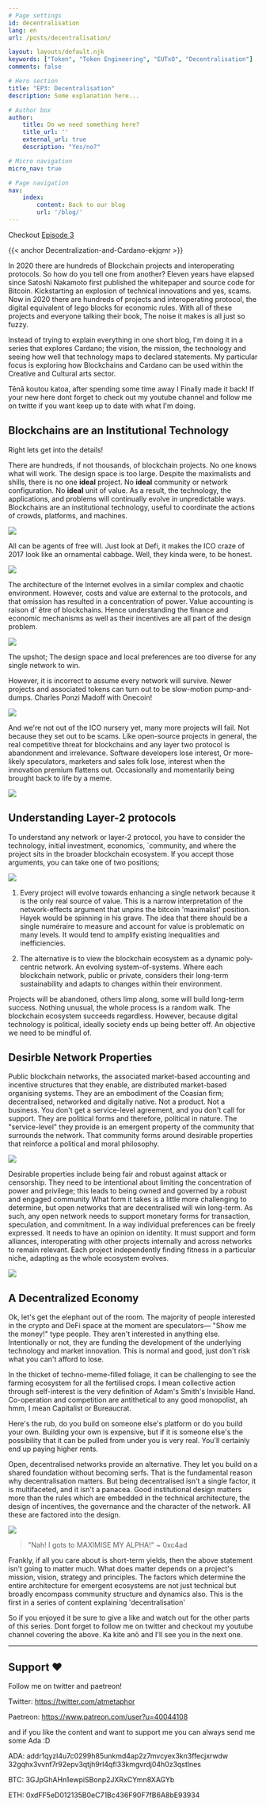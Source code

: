```yaml
---
# Page settings
id: decentralisation
lang: en
url: /posts/decentralisation/

layout: layouts/default.njk
keywords: ["Token", "Token Engineering", "EUTxO", "Decentralisation"]
comments: false

# Hero section
title: "EP3: Decentralisation"
description: Some explanation here...

# Author box
author:
    title: Do we need something here?
    title_url: ''
    external_url: true
    description: "Yes/no?"

# Micro navigation
micro_nav: true

# Page navigation
nav:
    index:
        content: Back to our blog
        url: '/blog/'
---
```


Checkout [Episode 3]( https://www.youtube.com/watch?v=NLIhsGD5RBg&ab_channel=Metaphor)

{{< anchor Decentralization-and-Cardano-ekjqmr >}}

In 2020 there are hundreds of Blockchain projects and interoperating protocols. So how do you tell one from another? Eleven years have elapsed since Satoshi Nakamoto first published the whitepaper and source code for Bitcoin. Kickstarting an explosion of technical innovations and yes, scams. Now in 2020 there are hundreds of projects and interoperating protocol, the digital equivalent of lego blocks for economic rules. With all of these projects and everyone talking their book, The noise it makes is all just so fuzzy.

Instead of trying to explain everything in one short blog, I'm doing it in a series that explores Cardano; the vision, the mission, the technology and seeing how well that technology maps to declared statements. My particular focus is exploring how Blockchains and Cardano can be used within the Creative and Cultural arts sector.

Tēnā koutou katoa, after spending some time away I Finally made it back! If your new here dont forget to check out my youtube channel and follow me on twitte if you want keep up to date with what I'm doing.

## Blockchains are an Institutional Technology

Right lets get into the details!

There are hundreds, if not thousands, of blockchain projects. No one knows what will work. The design space is too large. Despite the maximalists and shills, there is no one **ideal** project. No **ideal** community or network configuration. No **ideal** unit of value.  As a result, the technology, the applications, and problems will continually evolve in unpredictable ways. Blockchains are an institutional technology, useful to coordinate the actions of crowds, platforms, and machines.

![](/gif/ep3/Meme_Coins.gif)

All can be agents of free will.  Just look at Defi, it makes the ICO craze of 2017 look like an ornamental cabbage. Well, they kinda were, to be honest.

![](/gif/ep3/Pedestal_Cabbage.gif)

The architecture of the Internet evolves in a similar complex and chaotic environment. However, costs and value are external to the protocols, and that omission has resulted in a concentration of power. Value accounting is raison d' être of blockchains. Hence understanding the finance and economic mechanisms as well as their incentives are all part of the design problem.

![](/gif/ep3/evil_corps.gif)

The upshot; The design space and local preferences are too diverse for any single network to win.

However, it is incorrect to assume every network will survive. Newer projects and associated tokens can turn out to be slow-motion pump-and-dumps. Charles Ponzi Madoff with Onecoin! 

![](/img/adamblk.png)

And we're not out of the ICO nursery yet, many more projects will fail. Not because they set out to be scams. Like open-source projects in general, the real competitive threat for blockchains and any layer two protocol is abandonment and irrelevance.  Software developers lose interest, Or more-likely speculators, marketers and sales folk lose, interest when the innovation premium flattens out. Occasionally and momentarily being brought back to life by a meme.

![](/gif/ep3/MEME_Coin.gif)

## Understanding Layer-2 protocols

To understand any network or layer-2 protocol, you have to consider the technology, initial investment, economics, `community, and where the project sits in the broader blockchain ecosystem. If you accept those arguments, you can take one of two positions;

![](/gif/ep3/Investment_tech_community_arguements.gif)

1. Every project will evolve towards enhancing a single network because it is the only real source of value. This is a narrow interpretation of the network-effects argument that unpins the bitcoin 'maximalist' position. Hayek would be spinning in his grave. The idea that there should be a  single numéraire to measure and account for value is problematic on many levels. It would tend to amplify existing inequalities and inefficiencies. 

2. The alternative is to view the blockchain ecosystem as a dynamic poly-centric network. An evolving system-of-systems. Where each blockchain network, public or private, considers their long-term sustainability and adapts to changes within their environment.

Projects will be abandoned, others limp along, some will build long-term success. Nothing unusual, the whole process is a random walk. The blockchain ecosystem succeeds regardless. However, because digital technology is political, ideally society ends up being better off. An objective we need to be mindful of.

## Desirble Network Properties

Public blockchain networks, the associated market-based accounting and incentive structures that they enable, are distributed market-based organising systems. They are an embodiment of the Coasian firm; decentralised, networked and digitally native. Not a product. Not a business. You don't get a service-level agreement, and you don't call for support. They are political forms and therefore, political in nature. The "service-level" they provide is an emergent property of the community that surrounds the network. That community forms around desirable properties that reinforce a political and moral philosophy.

![](/gif/ep3/product_buiness_service.gif)

Desirable properties include being fair and robust against attack or censorship. They need to be intentional about limiting the concentration of power and privilege; this leads to being owned and governed by a robust and engaged community What form it takes is a little more challenging to determine, but open networks that are decentralised will win long-term. As such, any open network needs to support monetary forms for transaction, speculation, and commitment. In a way individual preferences can be freely expressed. It needs to have an opinion on identity. It must support and form alliances, interoperating with other projects internally and across networks to remain relevant. Each project independently finding fitness in a particular niche, adapting as the whole ecosystem evolves.

![](/gif/ep3/Decentralisation.gif)

## A Decentralized Economy

Ok, let's get the elephant out of the room. The majority of people interested in the crypto and DeFi space at the moment are speculators— "Show me the money!" type people. They aren't interested in anything else. Intentionally or not, they are funding the development of the underlying technology and market innovation. This is normal and good, just don't risk what you can't afford to lose.  

In the thicket of techno-meme-filled foliage, it can be challenging to see the farming ecosystem for all the fertilised crops. I mean collective action through self-interest is the very definition of Adam's Smith's Invisible Hand. Co-operation and competition are antithetical to any good monopolist, ah hmm, I mean Capitalist or Bureaucrat.

Here's the rub, do you build on someone else's platform or do you build your own. Building your own is expensive, but if it is someone else's the possibility that it can be pulled from under you is very real. You'll certainly end up paying higher rents.

Open, decentralised networks provide an alternative. They let you build on a shared foundation without becoming serfs. That is the fundamental reason why decentralisation matters. But being decentralised isn't a single factor, it is multifaceted, and it isn't a panacea.  Good institutional design matters more than the rules which are embedded in the technical architecture, the design of incentives, the governance and the character of the network. All these are factored into the design.

![](/img/chad_tweet.png)

> "Nah! I gots to MAXIMISE MY ALPHA!" ~ 0xc4ad

Frankly, if all you care about is short-term yields, then the above statement isn't going to matter much. What does matter depends on a project's mission, vision, strategy and principles. The factors which determine the entire architecture for emergent ecosystems are not just technical but broadly encompass community structure and dynamics also. This is the first in a series of content explaining 'decentralisation'

So if you enjoyed it be sure to give a like and watch out for the other parts of this series. Dont forget to follow me on twitter and checkout my youtube channel covering the above. Ka kite anō and I'll see you in the next one.

---

## Support ❤️

Follow me on twitter and paetreon!

Twitter: https://twitter.com/atmetaphor  

Paetreon: https://www.patreon.com/user?u=40044108

and if you like the content and want to support me you can always send me some Ada :D

ADA: addr1qyzl4u7c0299h85unkmd4ap2z7mvcyex3kn3ffecjxrwdw
32gqhx3vvnf7r92epv3qtjh9rl4qfl33kmgvrdj04h0z3qstlnes

BTC: 3GJpGhAHn1ewpiSBonp2JXRxCYmn8XAGYb

ETH: 0xdFF5eD012135B0eC71Bc436F90F7fB6A8bE93934